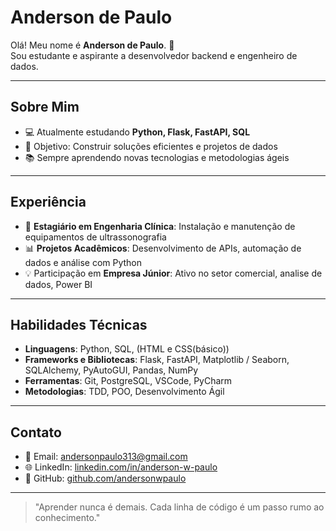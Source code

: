 # Anderson de Paulo

Olá! Meu nome é **Anderson de Paulo**. 👋  
Sou estudante e aspirante a desenvolvedor backend e engenheiro de dados.  

---

## Sobre Mim
- 💻 Atualmente estudando **Python, Flask, FastAPI, SQL**  
- 🎯 Objetivo: Construir soluções eficientes e projetos de dados  
- 📚 Sempre aprendendo novas tecnologias e metodologias ágeis  

---

## Experiência
- 💼 **Estagiário em Engenharia Clínica**: Instalação e manutenção de equipamentos de ultrassonografia  
- 📊 **Projetos Acadêmicos**: Desenvolvimento de APIs, automação de dados e análise com Python  
- 💡 Participação em **Empresa Júnior**: Ativo no setor comercial, analise de dados, Power BI  

---

## Habilidades Técnicas
- **Linguagens**: Python, SQL, (HTML e CSS(básico))  
- **Frameworks e Bibliotecas**: Flask, FastAPI, Matplotlib / Seaborn, SQLAlchemy, PyAutoGUI, Pandas, NumPy  
- **Ferramentas**: Git, PostgreSQL, VSCode, PyCharm  
- **Metodologias**: TDD, POO, Desenvolvimento Ágil  

---

## Contato
- 📧 Email: andersonpaulo313@gmail.com  
- 🌐 LinkedIn: [linkedin.com/in/anderson-w-paulo](https://www.linkedin.com/in/anderson-w-paulo)  
- 🐙 GitHub: [github.com/andersonwpaulo](https://github.com/Anderson-W-Paulo)  

---

> "Aprender nunca é demais. Cada linha de código é um passo rumo ao conhecimento."